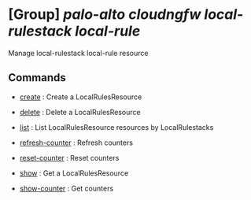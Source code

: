 # [Group] _palo-alto cloudngfw local-rulestack local-rule_

Manage local-rulestack local-rule resource

## Commands

- [create](/Commands/palo-alto/cloudngfw/local-rulestack/local-rule/_create.md)
: Create a LocalRulesResource

- [delete](/Commands/palo-alto/cloudngfw/local-rulestack/local-rule/_delete.md)
: Delete a LocalRulesResource

- [list](/Commands/palo-alto/cloudngfw/local-rulestack/local-rule/_list.md)
: List LocalRulesResource resources by LocalRulestacks

- [refresh-counter](/Commands/palo-alto/cloudngfw/local-rulestack/local-rule/_refresh-counter.md)
: Refresh counters

- [reset-counter](/Commands/palo-alto/cloudngfw/local-rulestack/local-rule/_reset-counter.md)
: Reset counters

- [show](/Commands/palo-alto/cloudngfw/local-rulestack/local-rule/_show.md)
: Get a LocalRulesResource

- [show-counter](/Commands/palo-alto/cloudngfw/local-rulestack/local-rule/_show-counter.md)
: Get counters

